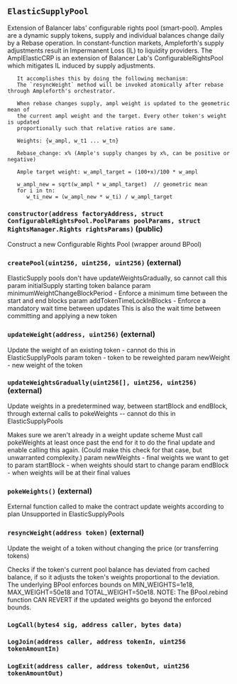 ## `ElasticSupplyPool`



  Extension of Balancer labs' configurable rights pool (smart-pool).
       Amples are a dynamic supply tokens, supply and individual balances change daily by a Rebase operation.
       In constant-function markets, Ampleforth's supply adjustments result in Impermanent Loss (IL)
       to liquidity providers. The AmplElasticCRP is an extension of Balancer Lab's
       ConfigurableRightsPool which mitigates IL induced by supply adjustments.

       It accomplishes this by doing the following mechanism:
       The `resyncWeight` method will be invoked atomically after rebase through Ampleforth's orchestrator.

       When rebase changes supply, ampl weight is updated to the geometric mean of
       the current ampl weight and the target. Every other token's weight is updated
       proportionally such that relative ratios are same.

       Weights: {w_ampl, w_t1 ... w_tn}

       Rebase_change: x% (Ample's supply changes by x%, can be positive or negative)

       Ample target weight: w_ampl_target = (100+x)/100 * w_ampl

       w_ampl_new = sqrt(w_ampl * w_ampl_target)  // geometric mean
       for i in tn:
          w_ti_new = (w_ampl_new * w_ti) / w_ampl_target



### `constructor(address factoryAddress, struct ConfigurableRightsPool.PoolParams poolParams, struct RightsManager.Rights rightsParams)` (public)

Construct a new Configurable Rights Pool (wrapper around BPool)




### `createPool(uint256, uint256, uint256)` (external)

ElasticSupply pools don't have updateWeightsGradually, so cannot call this
param initialSupply starting token balance
param minimumWeightChangeBlockPeriod - Enforce a minimum time between the start and end blocks
param addTokenTimeLockInBlocks - Enforce a mandatory wait time between updates
                                  This is also the wait time between committing and applying a new token



### `updateWeight(address, uint256)` (external)

Update the weight of an existing token - cannot do this in ElasticSupplyPools
param token - token to be reweighted
param newWeight - new weight of the token



### `updateWeightsGradually(uint256[], uint256, uint256)` (external)

Update weights in a predetermined way, between startBlock and endBlock,
        through external calls to pokeWeights -- cannot do this in ElasticSupplyPools


Makes sure we aren't already in a weight update scheme
     Must call pokeWeights at least once past the end for it to do the final update
     and enable calling this again. (Could make this check for that case, but unwarranted complexity.)
param newWeights - final weights we want to get to
param startBlock - when weights should start to change
param endBlock - when weights will be at their final values

### `pokeWeights()` (external)

External function called to make the contract update weights according to plan
        Unsupported in ElasticSupplyPools



### `resyncWeight(address token)` (external)

Update the weight of a token without changing the price (or transferring tokens)


Checks if the token's current pool balance has deviated from cached balance,
     if so it adjusts the token's weights proportional to the deviation.
     The underlying BPool enforces bounds on MIN_WEIGHTS=1e18, MAX_WEIGHT=50e18 and TOTAL_WEIGHT=50e18.
     NOTE: The BPool.rebind function CAN REVERT if the updated weights go beyond the enforced bounds.


### `LogCall(bytes4 sig, address caller, bytes data)`





### `LogJoin(address caller, address tokenIn, uint256 tokenAmountIn)`





### `LogExit(address caller, address tokenOut, uint256 tokenAmountOut)`





